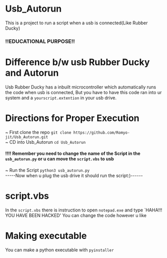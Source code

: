 # Usb_Autorun

This is a project to run a script when a usb is connected(Like Rubber Ducky)<br>
### !!EDUCATIONAL PURPOSE!!

# Difference b/w usb Rubber Ducky and Autorun

Usb Rubber Ducky has a inbuilt microcontroller which automatically runs the code when usb is connected, But you have to have this code ran into ur system and a `yourscript.extention` in your usb drive.

# Directions for Proper Execution

~ First clone the repo `git clone https://github.com/Romyo-jit/Usb_Autorun.git`<br>
~ CD into Usb_Autorun `cd Usb_Autorun`<br>

#### !!!! Remember you need to change the name of the Script in the `usb_autorun.py` or u can move the `script.vbs` to usb<br>

~ Run the Script `python3 usb_autorun.py`<br>
-----Now when u plug the usb drive it should run the script:)------

# script.vbs
In the `script.vbs` there is instruction to open `notepad.exe` and type `HAHA!!! YOU HAVE BEEN HACKED' You can change the code however u like

# Making executable
You can make a python executable with `pyinstaller`
